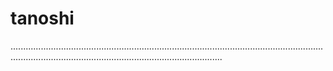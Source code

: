 # tanoshi

................................................................................................................................................................................................................